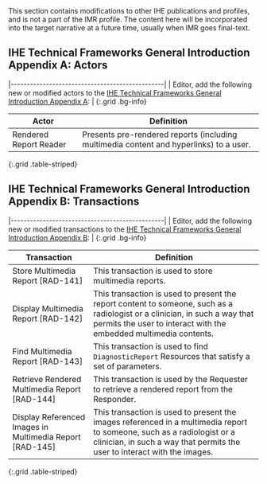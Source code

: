 <div markdown="1" class="stu-note">
This section contains modifications to other IHE publications and profiles, and is not a part of the IMR profile. The content here will be incorporated into the target narrative at a future time, usually when IMR goes final-text.
</div>

## IHE Technical Frameworks General Introduction Appendix A: Actors

|------------------------------------------------|
| Editor, add the following new or modified actors to the [IHE Technical Frameworks General Introduction Appendix A](https://profiles.ihe.net/GeneralIntro/ch-A.html): |
{:.grid .bg-info}


| Actor                            | Definition                                                                                                                                                                                                                                                                                |
| -------------------------------- | ----------------------------------------------------------------------------------------------------------------------------------------------------------------------------------------------------------------------------------------------------------------------------------------- |
| Rendered Report Reader | Presents pre-rendered reports (including multimedia content and hyperlinks) to a user. |
{:.grid .table-striped}


## IHE Technical Frameworks General Introduction Appendix B: Transactions

|------------------------------------------------|
| Editor, add the following new or modified transactions to the [IHE Technical Frameworks General Introduction Appendix B](https://profiles.ihe.net/GeneralIntro/ch-B.html): |
{:.grid .bg-info}


| Transaction                              | Definition                                                                                                                                                                                                                                                                                                                           |
| ---------------------------------------- | ------------------------------------------------------------------------------------------------------------------------------------------------------------------------------------------------------------------------------------------------------------------------------------------------------------------------------------ |
| Store Multimedia Report \[RAD-141\] | This transaction is used to store multimedia reports. |
| Display Multimedia Report \[RAD-142\] | This transaction is used to present the report content to someone, such as a radiologist or a clinician, in such a way that permits the user to interact with the embedded multimedia contents. |
| Find Multimedia Report \[RAD-143\] | This transaction is used to find `DiagnosticReport` Resources that satisfy a set of parameters. |
| Retrieve Rendered Multimedia Report \[RAD-144\] | This transaction is used by the Requester to retrieve a rendered report from the Responder. |
| Display Referenced Images in Multimedia Report \[RAD-145\] | This transaction is used to present the images referenced in a multimedia report to someone, such as a radiologist or a clinician, in such a way that permits the user to interact with the images. |
{:.grid .table-striped}